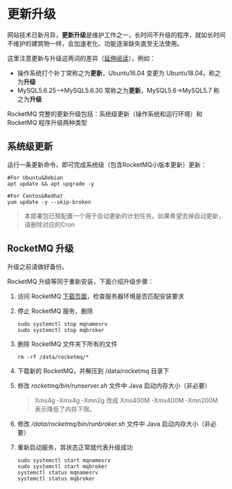 # 更新升级

网站技术日新月异，**更新升级**是维护工作之一，长时间不升级的程序，就如长时间不维护的建筑物一样，会加速老化、功能逐渐缺失直至无法使用。  

这里注意更新与升级这两词的差异（[延伸阅读](https://support.websoft9.com/docs/faq/zh/tech-upgrade.html#更新-vs-升级)），例如：
- 操作系统打个补丁常称之为**更新**，Ubuntu16.04 变更为 Ubuntu18.04，称之为**升级**
- MySQL5.6.25-->MySQL5.6.30 常称之为**更新**，MySQL5.6->MySQL5.7 称之为**升级**

RocketMQ 完整的更新升级包括：系统级更新（操作系统和运行环境）和 RocketMQ 程序升级两种类型

## 系统级更新

运行一条更新命令，即可完成系统级（包含RocketMQ小版本更新）更新：

``` shell
#For Ubuntu&Debian
apt update && apt upgrade -y

#For Centos&Redhat
yum update -y --skip-broken
```
> 本部署包已预配置一个用于自动更新的计划任务。如果希望去掉自动更新，请删除对应的Cron

## RocketMQ 升级

升级之前请做好备份。  

RocketMQ 升级等同于重新安装，下面介绍升级步骤：

1. 访问 RocketMQ [下载页面](http://rocketmq.apache.org/docs/quick-start/)，检查服务器环境是否匹配安装要求

2. 停止 RocketMQ 服务，删除
    ```
    sudo systemctl stop mqnamesrv
    sudo systemctl stop mqbroker
    ```
3. 删除 RocketMQ 文件夹下所有的文件
   ```
   rm -rf /data/rocketmq/*
   ```
4. 下载新的 RocketMQ，并解压到 /data/rocketmq 目录下

5. 修改 *rocketmq/bin/runserver.sh* 文件中 Java 启动内存大小（非必要）

   > Xms4g -Xmx4g -Xmn2g 改成 Xms400M -Xmx400M -Xmn200M 表示降低了内存下限。

6. 修改 */data/rocketmq/bin/runbroker.sh* 文件中 Java 启动内存大小（非必要）

7. 重新启动服务，其状态正常就代表升级成功
    ```
    sudo systemctl start mqnamesrv
    sudo systemctl start mqbroker
    systemctl status mqnamesrv
    systemctl status mqbroker
    ```